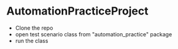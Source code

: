 # AutomationPracticeProject
- Clone the repo
- open test scenario class from "automation_practice" package
- run the class
